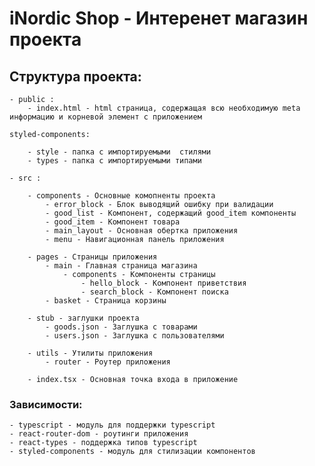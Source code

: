 # iNordic Shop - Интеренет магазин проекта

## Структура проекта:

    - public : 
        - index.html - html страница, содержащая всю необходимую meta информацию и корневой элемент с приложением
    
    styled-components:

        - style - папка с импортируемыми  стилями
        - types - папка с импортируемыми типами

    - src :

        - components - Основные комопненты проекта
            - error_block - Блок выводящий ошибку при валидации
            - good_list - Компонент, содержащий good_item компоненты
            - good_item - Компонент товара
            - main_layout - Основная обертка приложения
            - menu - Навигационная панель приложения

        - pages - Страницы приложения
            - main - Главная страница магазина
                - components - Компоненты страницы
                    - hello_block - Компонент приветствия
                    - search_block - Компонент поиска
            - basket - Страница корзины

        - stub - заглушки проекта
            - goods.json - Заглушка с товарами
            - users.json - Заглушка с пользователями

        - utils - Утилиты приложения
            - router - Роутер приложения
        
        - index.tsx - Основная точка входа в приложение

### Зависимости:
    - typescript - модуль для поддержки typescript
    - react-router-dom - роутинги приложения
    - react-types - поддержка типов typescript
    - styled-components - модуль для стилизации компонентов

